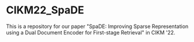# CIKM22_SpaDE

This is a repository for our paper "SpaDE: Improving Sparse Representation using a Dual Document Encoder for First-stage Retrieval" in CIKM '22.
